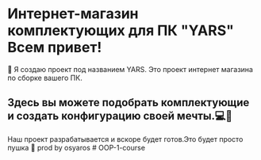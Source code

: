 # Интернет-магазин комплектующих для ПК "YARS" Всем привет!
🤟 Я создаю проект под названием YARS.
Это проект интернет магазина по сборке вашего ПК. 
## Здесь вы можете подобрать комплектующие и создать конфигурацию своей мечты.💻🤖
Наш проект разрабатывается и вскоре будет готов.Это будет просто пушка 🤯 prod by osyaros # OOP-1-course
